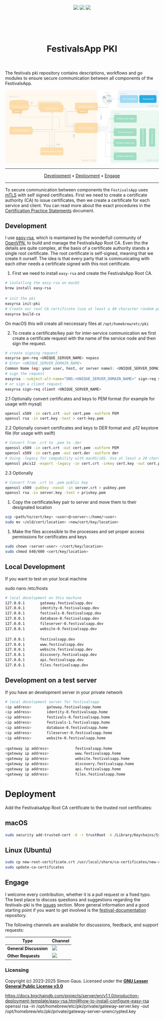 <p align="center">
   <a href="https://github.com/festivals-app/festivals-pki/commits/" title="Last Commit"><img src="https://img.shields.io/github/last-commit/festivals-app/festivals-identity-server?style=flat"></a>
   <a href="https://github.com/festivals-app/festivals-pki/issues" title="Open Issues"><img src="https://img.shields.io/github/issues/festivals-app/festivals-identity-server?style=flat"></a>
   <a href="./LICENSE" title="License"><img src="https://img.shields.io/github/license/festivals-app/festivals-pki.svg"></a>
</p>

<h1 align="center">
  <br/><br/>
    FestivalsApp PKI
  <br/><br/>
</h1>

The festivals pki repository contains descriptions, workflows and go modules to ensure secure communication between all components of the FestivalsApp.

![Figure 1: Architecture Overview Highlighted](https://github.com/Festivals-App/festivals-documentation/blob/main/images/architecture/export/architecture_overview_pki.svg "Figure 1: Architecture Overview Highlighted")

<hr/>
<p align="center">
  <a href="#development">Development</a> •
  <a href="#deployment">Deployment</a> •
  <a href="#engage">Engage</a>
</p>
<hr/>

To secure communication between components the `FestivalsApp` uses [mTLS](https://www.cloudflare.com/learning/access-management/what-is-mutual-tls/) with self signed certificates.
First we need to create a certificate authority (CA) to issue certificates, then we create a certificate for each service and client.
You can read more about the exact procedures in the [Certification Practice Statements](CERTIFICATIONPRACTICE.md) document.

## Development

I use [easy-rsa](https://github.com/OpenVPN/easy-rsa), which is maintained by the wonderfull community of [OpenVPN](https://openvpn.net/community/), to build and manage the FestivalsApp Root CA.
Even tho the details are quite complex, at the basis of a certificate authority stands a single root certificate. The root certificate is self-signed, meaning that we create it ourself.
The idea is that every party that is communicating with each other needs a certificate signed with this root certificate.

1. First we need to install `easy-rsa` and create the FestivalsApp Root CA.

  ```bash
  # installing the easy-rsa on macOS
  brew install easy-rsa

  # init the pki
  easyrsa init-pki
  # Create our root CA certificate (use at least a 40 character random password for the key file)
  easyrsa build-ca
  ```

  On macOS this will create all neccessary files at `/opt/homebrew/etc/pki`

2. To create a certificate/key pair for inter-service communication we first create a certificate request with the name of the service node and then sign the request.

```bash
# create signing request
easyrsa gen-req <UNIQUE_SERVER_NAME> nopass
# Enter <UNIQUE_SERVER_DOMAIN_NAME>
Common Name (eg: your user, host, or server name): <UNIQUE_SERVER_DOMAIN_NAME>
# sign the request
easyrsa --subject-alt-name="DNS:<UNIQUE_SERVER_DOMAIN_NAME>" sign-req serverClient <UNIQUE_SERVER_NAME>
# or sign a client request
easyrsa sign-req client <UNIQUE_SERVER_NAME>
```

2.1 Optionally convert certificates and keys to PEM format (for example for usage with mysql)

```bash
openssl x509 -in cert.crt -out cert.pem -outform PEM
openssl rsa -in cert.key -text > cert-key.pem
```

2.2 Optionally convert certificates and keys to DER format and .p12 keystore file (for usage with swift)

```bash
# Convert from .crt to .pem to .der
openssl x509 -in cert.crt -out cert.pem -outform PEM
openssl x509 -in cert.pem -out cert.der -outform der
# Using -legacy for compability with macOS/iOS. Use at least a 20 character random password for the keystore file.
openssl pkcs12 -export -legacy -in cert.crt -inkey cert.key -out cert.p12
```

2.3 Optionally

```bash
# Convert from .crt to .pem public key
openssl x509 -pubkey -noout -in server.crt > pubkey.pem
openssl rsa -in server.key -text > privkey.pem
```

1. Copy the certificate/key pair to server and move them to their designated location

```bash
scp <path/to/cert/key> <user>@<server>:/home/<user>
sudo mv </old/cert/location> <new/cert/key/location>
```

1. Make the files accessible to the processes and set proper access permissions for certificates and keys

```bash
sudo chown <server-user> </cert/key/location>
sudo chmod 640/600 <cert/key/location>
```

## Local Development

If you want to test on your local machine

sudo nano /etc/hosts

```bash
# local development on this machine
127.0.0.1       gateway.festivalsapp.dev
127.0.0.1       identity-0.festivalsapp.dev
127.0.0.1       festivals-0.festivalsapp.dev
127.0.0.1       database-0.festivalsapp.dev
127.0.0.1       fileserver-0.festivalsapp.dev
127.0.0.1       website-0.festivalsapp.dev

127.0.0.1       festivalsapp.dev
127.0.0.1       www.festivalsapp.dev
127.0.0.1       website.festivalsapp.dev
127.0.0.1       discovery.festivalsapp.dev
127.0.0.1       api.festivalsapp.dev
127.0.0.1       files.festivalsapp.dev
```

## Development on a test server

If you have an development server in your private network

```bash
# local development server for festivalsapp
<ip address>       gateway.festivalsapp.home
<ip address>       identity-0.festivalsapp.home
<ip address>       festivals-0.festivalsapp.home
<ip address>       festivals-1.festivalsapp.home
<ip address>       database-0.festivalsapp.home
<ip address>       fileserver-0.festivalsapp.home
<ip address>       website-0.festivalsapp.home

<gateway ip address>            festivalsapp.home
<gateway ip address>            www.festivalsapp.home
<gateway ip address>            website.festivalsapp.home
<gateway ip address>            discovery.festivalsapp.home
<gateway ip address>            api.festivalsapp.home
<gateway ip address>            files.festivalsapp.home
```

# Deployment

Add the FestivalsaApp Root CA certificate to the trusted root certificates:

## macOS

```bash
sudo security add-trusted-cert -d -r trustRoot -k /Library/Keychains/System.keychain ~/new-root-certificate.crt
```

## Linux (Ubuntu)

```bash
sudo cp new-root-certificate.crt /usr/local/share/ca-certificates/new-root-certificate.crt
sudo update-ca-certificates
```

## Engage

I welcome every contribution, whether it is a pull request or a fixed typo. The best place to discuss questions and suggestions regarding the festivals-pki is the [issues](https://github.com/festivals-app/festivals-pki/issues/) section. More general information and a good starting point if you want to get involved is the [festival-documentation](https://github.com/Festivals-App/festivals-documentation) repository.

The following channels are available for discussions, feedback, and support requests:

| Type                     | Channel                                                |
| ------------------------ | ------------------------------------------------------ |
| **General Discussion**   | <a href="https://github.com/festivals-app/festivals-documentation/issues/new/choose" title="General Discussion"><img src="https://img.shields.io/github/issues/festivals-app/festivals-documentation/question.svg?style=flat-square"></a> </a>   |
| **Other Requests**    | <a href="mailto:simon@festivalsapp.org" title="Email me"><img src="https://img.shields.io/badge/email-Simon-green?logo=mail.ru&style=flat-square&logoColor=white"></a>   |

### Licensing

Copyright (c) 2023-2025 Simon Gaus. Licensed under the [**GNU Lesser General Public License v3.0**](./LICENSE)

<https://docs.bigchaindb.com/projects/server/en/v1.1.0/production-deployment-template/easy-rsa.html#how-to-install-configure-easy-rsa>
openssl rsa -in /opt/homebrew/etc/pki/private/gateway-server.key -out /opt/homebrew/etc/pki/private/gateway-server-unencrypted.key
